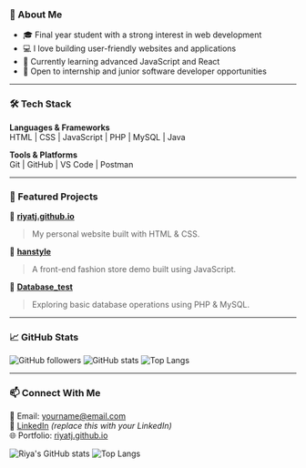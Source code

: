 

### 💫 About Me
- 🎓 Final year student with a strong interest in web development
- 💻 I love building user-friendly websites and applications
- 🌱 Currently learning advanced JavaScript and React
- 🤝 Open to internship and junior software developer opportunities

---

### 🛠️ Tech Stack
**Languages & Frameworks**  
HTML | CSS | JavaScript | PHP | MySQL | Java  

**Tools & Platforms**  
Git | GitHub | VS Code | Postman  

---

### 📂 Featured Projects

🔹 [**riyatj.github.io**](https://github.com/riyatj/riyatj.github.io)  
> My personal website built with HTML & CSS.

🔹 [**hanstyle**](https://github.com/riyatj/hanstyle)  
> A front-end fashion store demo built using JavaScript.

🔹 [**Database_test**](https://github.com/riyatj/Database_test)  
> Exploring basic database operations using PHP & MySQL.

---

### 📈 GitHub Stats

![GitHub followers](https://img.shields.io/github/followers/riyatj?label=Follow&style=social)
![GitHub stats](https://github-readme-stats.vercel.app/api?username=riyatj&show_icons=true&theme=radical)
![Top Langs](https://github-readme-stats.vercel.app/api/top-langs/?username=riyatj&layout=compact&theme=radical)

---

### 📫 Connect With Me
📧 Email: yourname@email.com  
🔗 [LinkedIn](https://www.linkedin.com/in/your-link) *(replace this with your LinkedIn)*  
🌐 Portfolio: [riyatj.github.io](https://riyatj.github.io)

![Riya's GitHub stats](https://github-readme-stats.vercel.app/api?username=riyatj&show_icons=true&theme=radical)
![Top Langs](https://github-readme-stats.vercel.app/api/top-langs/?username=riyatj&layout=compact&theme=radical)


